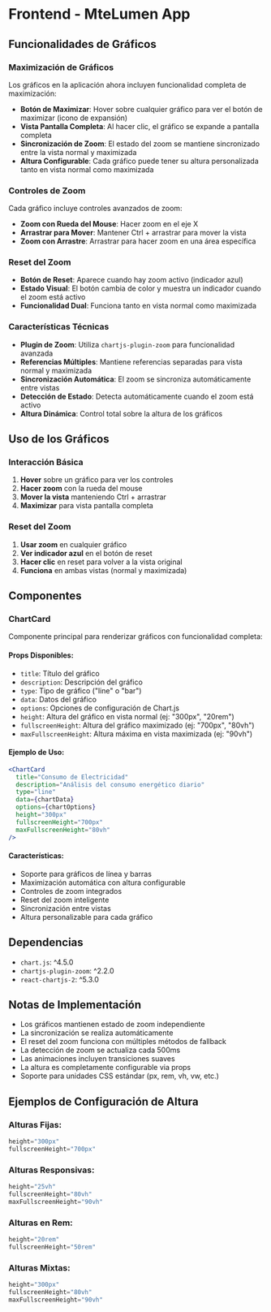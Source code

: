 # Frontend - MteLumen App

## Funcionalidades de Gráficos

### Maximización de Gráficos
Los gráficos en la aplicación ahora incluyen funcionalidad completa de maximización:

- **Botón de Maximizar**: Hover sobre cualquier gráfico para ver el botón de maximizar (icono de expansión)
- **Vista Pantalla Completa**: Al hacer clic, el gráfico se expande a pantalla completa
- **Sincronización de Zoom**: El estado del zoom se mantiene sincronizado entre la vista normal y maximizada
- **Altura Configurable**: Cada gráfico puede tener su altura personalizada tanto en vista normal como maximizada

### Controles de Zoom
Cada gráfico incluye controles avanzados de zoom:

- **Zoom con Rueda del Mouse**: Hacer zoom en el eje X
- **Arrastrar para Mover**: Mantener Ctrl + arrastrar para mover la vista
- **Zoom con Arrastre**: Arrastrar para hacer zoom en una área específica

### Reset del Zoom
- **Botón de Reset**: Aparece cuando hay zoom activo (indicador azul)
- **Estado Visual**: El botón cambia de color y muestra un indicador cuando el zoom está activo
- **Funcionalidad Dual**: Funciona tanto en vista normal como maximizada

### Características Técnicas
- **Plugin de Zoom**: Utiliza `chartjs-plugin-zoom` para funcionalidad avanzada
- **Referencias Múltiples**: Mantiene referencias separadas para vista normal y maximizada
- **Sincronización Automática**: El zoom se sincroniza automáticamente entre vistas
- **Detección de Estado**: Detecta automáticamente cuando el zoom está activo
- **Altura Dinámica**: Control total sobre la altura de los gráficos

## Uso de los Gráficos

### Interacción Básica
1. **Hover** sobre un gráfico para ver los controles
2. **Hacer zoom** con la rueda del mouse
3. **Mover la vista** manteniendo Ctrl + arrastrar
4. **Maximizar** para vista pantalla completa

### Reset del Zoom
1. **Usar zoom** en cualquier gráfico
2. **Ver indicador azul** en el botón de reset
3. **Hacer clic** en reset para volver a la vista original
4. **Funciona** en ambas vistas (normal y maximizada)

## Componentes

### ChartCard
Componente principal para renderizar gráficos con funcionalidad completa:

#### Props Disponibles:
- `title`: Título del gráfico
- `description`: Descripción del gráfico
- `type`: Tipo de gráfico ("line" o "bar")
- `data`: Datos del gráfico
- `options`: Opciones de configuración de Chart.js
- `height`: Altura del gráfico en vista normal (ej: "300px", "20rem")
- `fullscreenHeight`: Altura del gráfico maximizado (ej: "700px", "80vh")
- `maxFullscreenHeight`: Altura máxima en vista maximizada (ej: "90vh")

#### Ejemplo de Uso:
```jsx
<ChartCard
  title="Consumo de Electricidad"
  description="Análisis del consumo energético diario"
  type="line"
  data={chartData}
  options={chartOptions}
  height="300px"
  fullscreenHeight="700px"
  maxFullscreenHeight="80vh"
/>
```

#### Características:
- Soporte para gráficos de línea y barras
- Maximización automática con altura configurable
- Controles de zoom integrados
- Reset del zoom inteligente
- Sincronización entre vistas
- Altura personalizable para cada gráfico

## Dependencias

- `chart.js`: ^4.5.0
- `chartjs-plugin-zoom`: ^2.2.0
- `react-chartjs-2`: ^5.3.0

## Notas de Implementación

- Los gráficos mantienen estado de zoom independiente
- La sincronización se realiza automáticamente
- El reset del zoom funciona con múltiples métodos de fallback
- La detección de zoom se actualiza cada 500ms
- Las animaciones incluyen transiciones suaves
- La altura es completamente configurable via props
- Soporte para unidades CSS estándar (px, rem, vh, vw, etc.)

## Ejemplos de Configuración de Altura

### Alturas Fijas:
```jsx
height="300px"
fullscreenHeight="700px"
```

### Alturas Responsivas:
```jsx
height="25vh"
fullscreenHeight="80vh"
maxFullscreenHeight="90vh"
```

### Alturas en Rem:
```jsx
height="20rem"
fullscreenHeight="50rem"
```

### Alturas Mixtas:
```jsx
height="300px"
fullscreenHeight="80vh"
maxFullscreenHeight="90vh"
```
